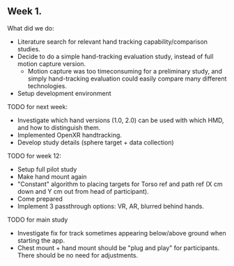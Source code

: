 ## Week 1.
What did we do:
*  Literature search for relevant hand tracking capability/comparison studies.
* Decide to do a simple hand-tracking evaluation study, instead of full motion capture version.
    * Motion capture was too timeconsuming for a preliminary study, and simply hand-tracking evaluation could easily compare many different technologies.
* Setup development environment

TODO for next week:
* Investigate which hand versions (1.0, 2.0) can be used with which HMD, and how to distinguish them.
* Implemented OpenXR handtracking.
* Develop study details (sphere target + data collection)

TODO for week 12:
* Setup full pilot study
* Make hand mount again
* "Constant" algorithm to placing targets for Torso ref and path ref (X cm down and Y cm out from head of participant).
* Come prepared
* Implement 3 passthrough options: VR, AR, blurred behind hands.

TODO for main study
* Investigate fix for track sometimes appearing below/above ground when starting the app.
* Chest mount + hand mount should be "plug and play" for participants. There should be no need for adjustments.